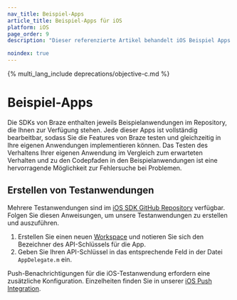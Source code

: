 ```yaml
---
nav_title: Beispiel-Apps
article_title: Beispiel-Apps für iOS
platform: iOS
page_order: 9
description: "Dieser referenzierte Artikel behandelt iOS Beispiel Apps."

noindex: true
---
```


{% multi_lang_include deprecations/objective-c.md %}

# Beispiel-Apps

Die SDKs von Braze enthalten jeweils Beispielanwendungen im Repository, die Ihnen zur Verfügung stehen. Jede dieser Apps ist vollständig bearbeitbar, sodass Sie die Features von Braze testen und gleichzeitig in Ihre eigenen Anwendungen implementieren können. Das Testen des Verhaltens Ihrer eigenen Anwendung im Vergleich zum erwarteten Verhalten und zu den Codepfaden in den Beispielanwendungen ist eine hervorragende Möglichkeit zur Fehlersuche bei Problemen.

## Erstellen von Testanwendungen
Mehrere Testanwendungen sind im [iOS SDK GitHub Repository](https://github.com/appboy/appboy-ios-sdk) verfügbar. Folgen Sie diesen Anweisungen, um unsere Testanwendungen zu erstellen und auszuführen.

1. Erstellen Sie einen neuen [Workspace]({{site.baseurl}}/developer_guide/platform_wide/app_group_configuration/#creating-your-app-group-in-my-apps) und notieren Sie sich den Bezeichner des API-Schlüssels für die App.
2. Geben Sie Ihren API-Schlüssel in das entsprechende Feld in der Datei `AppDelegate.m` ein.

Push-Benachrichtigungen für die iOS-Testanwendung erfordern eine zusätzliche Konfiguration. Einzelheiten finden Sie in unserer [iOS Push Integration]({{site.baseurl}}/developer_guide/platforms/legacy_sdks/ios/push_notifications/integration/).

